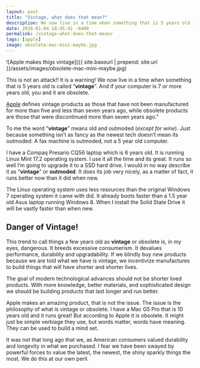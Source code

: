 ```yaml
---
layout: post
title: "Vintage, what does that mean?"
description: We now live in a time when something that is 5 years old is called vintage. And if your computer is 7 or more years old, you and it are obsolete.
date: 2016-01-04 18:45:41 -0400
permalink: /vintage-what-does-that-mean/
tags: [apple]
image: obsolete-mac-mini-maybe.jpg
---
```


![Apple makes thigs vintage]({{ site.baseurl | prepend: site.url }}/assets/images/obsolete-mac-mini-maybe.jpg)

This is not an attack!! It is a warning! We now live in a time when something that is 5 years old is called “**vintage**”. And if your computer is 7 or more years old, you and it are obsolete.<!--more-->

[Apple](http://www.macrumors.com/2015/12/22/apple-obsoletes-select-2008-2009-macs) defines vintage products as those that have not been manufactured for more than five and less than seven years ago, while obsolete products are those that were discontinued more than seven years ago.”

To me the word “**vintage**” means old and outmoded (*except for wine*). Just because something isn’t as fancy as the newest tech doesn’t mean its outmoded. A fax machine is outmoded, not a 5 year old computer.

I have a Compaq Presario CQ56 laptop which is 6 years old. It is running Linux Mint 17.2 operating system. I use it all the time and its great. It runs so well I’m going to upgrade it to a SSD hard drive. I would in no way describe it as “**vintage**” or **outmoded**. It does its job very nicely, as a matter of fact, it runs better now than it did when new.

The Linux operating system uses less resources than the original Windows 7 operating system it came with did. It already boots faster than a 1.5 year old Asus laptop running Windows 8. When I install the Solid State Drive it will be vastly faster than when new.

## Danger of Vintage!

This trend to call things a few years old as **vintage** or obsolete is, in my eyes, dangerous. It breeds excessive consumerism. It devalues performance, durability and upgradability. If we blindly buy new products because we are told what we have is vintage, we incentivize manufactures to build things that will have shorter and shorter lives.

The goal of modern technological advances should not be shorter lived products. With more knowledge, better materials, and sophisticated design we should be building products that last longer and run better.

Apple makes an amazing product, that is not the issue. The issue is the philosophy of what is vintage or obsolete. I have a Mac G5 Pro that is 10 years old and it runs great! But according to Apple it is obsolete. It might just be simple verbiage they use, but words matter, words have meaning. They can be used to build a mind set.

It was not that long ago that we, as American consumers valued durability and longevity in what we purchased. I fear we have been swayed by powerful forces to value the latest, the newest, the shiny sparkly things the most. We do this at our own peril.
